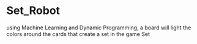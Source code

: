 # Set_Robot
using Machine Learning and Dynamic Programming, a board will light the colors around the cards that create a set in the game Set
